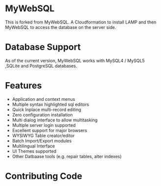 MyWebSQL
========

This is forked from MyWebSQL. A Cloudformation to install LAMP and then MyWebSQL to access the database on the server side.

Database Support
================
As of the current version, MyWebSQL works with MySQL4 / MySQL5 ,SQLite and PostgreSQL databases.

Features
========
- Application and context menus
- Multiple syntax highlighted sql editors
- Quick Inplace multi-record editing
- Zero configuration installation
- Multi dialog interface to allow multitasking
- Multiple server login supported
- Excellent support for major browsers
- WYSIWYG Table creator/editor
- Batch Import/Export modules
- Multilingual Interface
- UI Themes supported
- Other Datbaase tools (e.g. repair tables, alter indexes)

Contributing Code
=================
